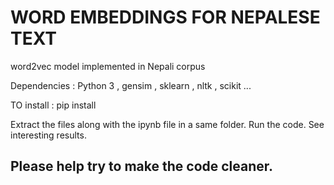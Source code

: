 # WORD EMBEDDINGS FOR NEPALESE TEXT
word2vec model implemented in Nepali corpus

Dependencies  : Python 3 , gensim , sklearn , nltk , scikit ...

TO install : pip install <module>

Extract the files along with the ipynb file in a same folder. 
Run the code.
See interesting results.

## Please help try to make the code cleaner. 
